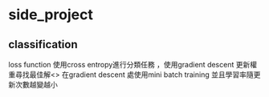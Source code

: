 # side_project

## classification
loss function 使用cross entropy進行分類任務 ，使用gradient descent 更新權重尋找最佳解<>
在gradient descent 處使用mini batch training 並且學習率隨更新次數越變越小
